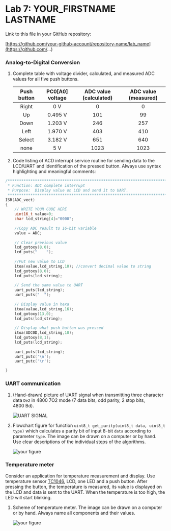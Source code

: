 # Lab 7: YOUR_FIRSTNAME LASTNAME

Link to this file in your GitHub repository:

[https://github.com/your-github-account/repository-name/lab_name](https://github.com/...)

### Analog-to-Digital Conversion

1. Complete table with voltage divider, calculated, and measured ADC values for all five push buttons.

      | **Push button** | **PC0[A0] voltage** | **ADC value (calculated)** | **ADC value (measured)** |
   | :-: | :-: | :-: | :-: |
   | Right  | 0&nbsp;V | 0   | 0 |
   | Up     | 0.495&nbsp;V | 101 | 99 |
   | Down   |   1.203&nbsp;V    |  246   | 257 |
   | Left   |    1.970&nbsp;V   |  403   | 410 |
   | Select |    3.182&nbsp;V   |   651  | 640 |
   | none   |    5&nbsp;V   |   1023  | 1023 |


2. Code listing of ACD interrupt service routine for sending data to the LCD/UART and identification of the pressed button. Always use syntax highlighting and meaningful comments:

```c
/**********************************************************************
 * Function: ADC complete interrupt
 * Purpose:  Display value on LCD and send it to UART.
 **********************************************************************/
ISR(ADC_vect)
{
    // WRITE YOUR CODE HERE
	uint16_t value=0;
	char lcd_string[4]="0000";
	
	//Copy ADC result to 16-bit variable
	value = ADC;           
	
	// Clear previous value
	lcd_gotoxy(8,0);
	lcd_puts("    ");
	
	//Put new value to LCD
	itoa(value,lcd_string,10); //convert decimal value to string
	lcd_gotoxy(8,0);
	lcd_puts(lcd_string);
	
	// Send the same value to UART
	uart_puts(lcd_string);
	uart_puts("  ");
	
	// Display value in hexa
	itoa(value,lcd_string,16); 
	lcd_gotoxy(13,0);
	lcd_puts(lcd_string);
	
	// Display what push button was pressed
	itoa(ADC0D,lcd_string,10);
	lcd_gotoxy(8,1);
	lcd_puts(lcd_string);
	
	uart_puts(lcd_string);
	uart_putc('\n');
	uart_putc('\r');

}
```

### UART communication

1. (Hand-drawn) picture of UART signal when transmitting three character data `De2` in 4800 7O2 mode (7 data bits, odd parity, 2 stop bits, 4800&nbsp;Bd).

   ![UART SIGNAL]()

2. Flowchart figure for function `uint8_t get_parity(uint8_t data, uint8_t type)` which calculates a parity bit of input 8-bit `data` according to parameter `type`. The image can be drawn on a computer or by hand. Use clear descriptions of the individual steps of the algorithms.

   ![your figure]()

### Temperature meter

Consider an application for temperature measurement and display. Use temperature sensor [TC1046](http://ww1.microchip.com/downloads/en/DeviceDoc/21496C.pdf), LCD, one LED and a push button. After pressing the button, the temperature is measured, its value is displayed on the LCD and data is sent to the UART. When the temperature is too high, the LED will start blinking.

1. Scheme of temperature meter. The image can be drawn on a computer or by hand. Always name all components and their values.

   ![your figure]()
